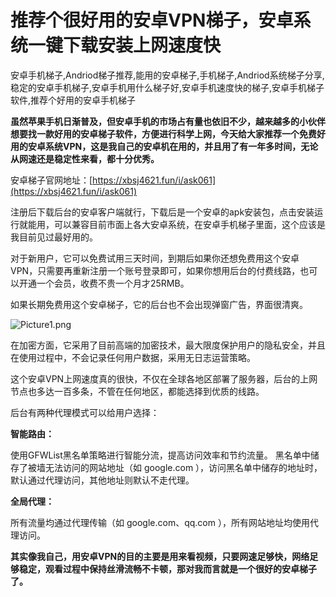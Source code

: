 # 推荐个很好用的安卓VPN梯子，安卓系统一键下载安装上网速度快
安卓手机梯子,Andriod梯子推荐,能用的安卓梯子,手机梯子,Andriod系统梯子分享,稳定的安卓手机梯子,安卓手机用什么梯子好,安卓手机速度快的梯子,安卓手机梯子软件,推荐个好用的安卓手机梯子

**虽然苹果手机日渐普及，但安卓手机的市场占有量也依旧不少，越来越多的小伙伴想要找一款好用的安卓梯子软件，方便进行科学上网，今天给大家推荐一个免费好用的安卓系统VPN，这是我自己的安卓机在用的，并且用了有一年多时间，无论从网速还是稳定性来看，都十分优秀。**

安卓梯子官网地址：[https://xbsj4621.fun/i/ask061](https://xbsj4621.fun/i/ask061)

注册后下载后台的安卓客户端就行，下载后是一个安卓的apk安装包，点击安装运行就能用，可以兼容目前市面上各大安卓系统，在安卓手机梯子里面，这个应该是我目前见过最好用的。

对于新用户，它可以免费试用三天时间，到期后如果你还想免费用这个安卓VPN，只需要再重新注册一个账号登录即可，如果你想用后台的付费线路，也可以开通一个会员，收费不贵一个月才25RMB。

如果长期免费用这个安卓梯子，它的后台也不会出现弹窗广告，界面很清爽。

![Picture1.png](https://s2.loli.net/2023/06/09/VrlY3wPJkp7btzi.png)

在加密方面，它采用了目前高端的加密技术，最大限度保护用户的隐私安全，并且在使用过程中，不会记录任何用户数据，采用无日志运营策略。

这个安卓VPN上网速度真的很快，不仅在全球各地区部署了服务器，后台的上网节点也多达一百多条，不管在任何地区，都能选择到优质的线路。

后台有两种代理模式可以给用户选择：

**智能路由：**

使用GFWList黑名单策略进行智能分流，提高访问效率和节约流量。
黑名单中储存了被墙无法访问的网站地址（如 google.com ），访问黑名单中储存的地址时，默认通过代理访问，其他地址则默认不走代理。

**全局代理：**

所有流量均通过代理传输（如 google.com、qq.com ），所有网站地址均使用代理访问。

**其实像我自己，用安卓VPN的目的主要是用来看视频，只要网速足够快，网络足够稳定，观看过程中保持丝滑流畅不卡顿，那对我而言就是一个很好的安卓梯子了。**
